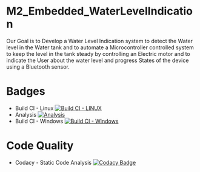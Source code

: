# M2_Embedded_WaterLevelIndication
  Our Goal is to Develop a Water Level Indication system to detect the Water level in the Water tank and to automate a Microcontroller controlled system to keep the level in the tank steady by controlling an Electric motor and to indicate the User about the water level and progress States of the device using a Bluetooth sensor.

# Badges
* Build CI - Linux
[![Build CI - LINUX](https://github.com/Faadilbatcha/M2_Embedded_WaterLevelIndication/actions/workflows/c-cpp.yml/badge.svg)](https://github.com/Faadilbatcha/M2_Embedded_WaterLevelIndication/actions/workflows/c-cpp.yml)
* Analysis 
[![Analysis](https://github.com/Faadilbatcha/M2_Embedded_WaterLevelIndication/actions/workflows/analysis.yml/badge.svg)](https://github.com/Faadilbatcha/M2_Embedded_WaterLevelIndication/actions/workflows/analysis.yml)
* Build CI - Windows
[![Build CI - Windows](https://github.com/Faadilbatcha/M2_Embedded_WaterLevelIndication/actions/workflows/windows%20c-cpp.yml/badge.svg)](https://github.com/Faadilbatcha/M2_Embedded_WaterLevelIndication/actions/workflows/windows%20c-cpp.yml)

# Code Quality
* Codacy - Static Code Analysis
[![Codacy Badge](https://app.codacy.com/project/badge/Grade/cd8d603477364932b6433f982967a046)](https://www.codacy.com/gh/Faadilbatcha/M2_Embedded_WaterLevelIndication/dashboard?utm_source=github.com&amp;utm_medium=referral&amp;utm_content=Faadilbatcha/M2_Embedded_WaterLevelIndication&amp;utm_campaign=Badge_Grade)
